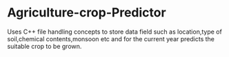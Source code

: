 # Agriculture-crop-Predictor
Uses C++ file handling concepts to store data field such as location,type of soil,chemical contents,monsoon etc and for the current year predicts the suitable crop to be grown.
